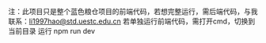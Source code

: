 注：此项目只是整个蓝色粮仓项目的前端代码，若想完整运行，需后端代码，与我联系：li1997hao@std.uestc.edu.cn
若单独运行前端代码，需打开cmd，切换到当前目录
运行 npm run dev
